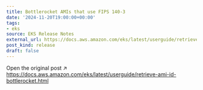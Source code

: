 ```yaml
---
title: Bottlerocket AMIs that use FIPS 140-3
date: '2024-11-20T19:00:00+00:00'
tags:
- eks
source: EKS Release Notes
external_url: https://docs.aws.amazon.com/eks/latest/userguide/retrieve-ami-id-bottlerocket.html
post_kind: release
draft: false
---
```

Open the original post ↗ https://docs.aws.amazon.com/eks/latest/userguide/retrieve-ami-id-bottlerocket.html
